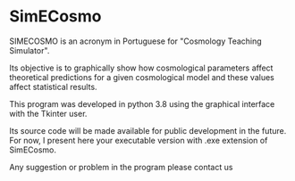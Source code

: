 # SimECosmo
SIMECOSMO is an acronym in Portuguese for "Cosmology Teaching Simulator".

Its objective is to graphically show how cosmological parameters affect theoretical predictions for a given cosmological model and these values affect statistical results.

This program was developed in python 3.8 using the graphical interface with the Tkinter user.

Its source code will be made available for public development in the future. For now, I present here your executable version with .exe extension of SimECosmo.

Any suggestion or problem in the program please contact us

